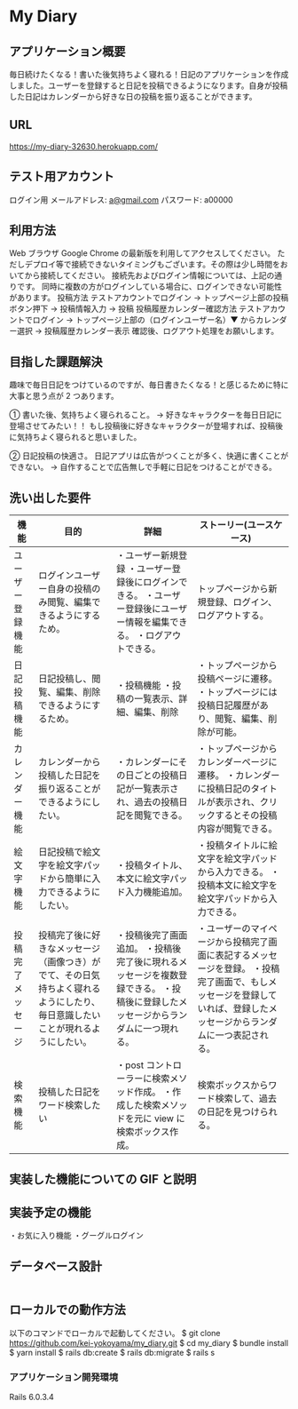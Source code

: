 # My Diary

## アプリケーション概要

毎日続けたくなる！書いた後気持ちよく寝れる！日記のアプリケーションを作成しました。ユーザーを登録すると日記を投稿できるようになります。自身が投稿した日記はカレンダーから好きな日の投稿を振り返ることができます。

## URL

https://my-diary-32630.herokuapp.com/

## テスト用アカウント

ログイン用
メールアドレス: a@gmail.com
パスワード: a00000

## 利用方法

Web ブラウザ Google Chrome の最新版を利用してアクセスしてください。
ただしデプロイ等で接続できないタイミングもございます。その際は少し時間をおいてから接続してください。
接続先およびログイン情報については、上記の通りです。
同時に複数の方がログインしている場合に、ログインできない可能性があります。
投稿方法
テストアカウントでログイン → トップページ上部の投稿ボタン押下 → 投稿情報入力 → 投稿
投稿履歴カレンダー確認方法
テストアカウントでログイン → トップページ上部の（ログインユーザー名）▼ からカレンダー選択 → 投稿履歴カレンダー表示
確認後、ログアウト処理をお願いします。

## 目指した課題解決

趣味で毎日日記をつけているのですが、毎日書きたくなる！と感じるために特に大事と思う点が 2 つあります。

① 書いた後、気持ちよく寝られること。
→ 好きなキャラクターを毎日日記に登場させてみたい！！
もし投稿後に好きなキャラクターが登場すれば、投稿後に気持ちよく寝られると思いました。

② 日記投稿の快適さ。
日記アプリは広告がつくことが多く、快適に書くことができない。
→ 自作することで広告無しで手軽に日記をつけることができる。

## 洗い出した要件

| 機能               | 目的                                                                                                                         | 詳細                                                                                                                             | ストーリー(ユースケース)                                                                                                                                              |
| ------------------ | ---------------------------------------------------------------------------------------------------------------------------- | -------------------------------------------------------------------------------------------------------------------------------- | --------------------------------------------------------------------------------------------------------------------------------------------------------------------- |
| ユーザー登録機能   | ログインユーザー自身の投稿のみ閲覧、編集できるようにするため。                                                               | ・ユーザー新規登録 ・ユーザー登録後にログインできる。 ・ユーザー登録後にユーザー情報を編集できる。 ・ログアウトできる。          | トップページから新規登録、ログイン、ログアウトする。                                                                                                                  |
| 日記投稿機能       | 日記投稿し、閲覧、編集、削除できるようにするため。                                                                           | ・投稿機能 ・投稿の一覧表示、詳細、編集、削除                                                                                    | ・トップページから投稿ページに遷移。 ・トップページには投稿日記履歴があり、閲覧、編集、削除が可能。                                                                   |
| カレンダー機能     | カレンダーから投稿した日記を振り返ることができるようにしたい。                                                               | ・カレンダーにその日ごとの投稿日記が一覧表示され、過去の投稿日記を閲覧できる。                                                   | ・トップページからカレンダーページに遷移。 ・カレンダーに投稿日記のタイトルが表示され、クリックするとその投稿内容が閲覧できる。                                       |
| 絵文字機能         | 日記投稿で絵文字を絵文字パッドから簡単に入力できるようにしたい。                                                             | ・投稿タイトル、本文に絵文字パッド入力機能追加。                                                                                 | ・投稿タイトルに絵文字を絵文字パッドから入力できる。 ・投稿本文に絵文字を絵文字パッドから入力できる。                                                                 |
| 投稿完了メッセージ | 投稿完了後に好きなメッセージ（画像つき）がでて、その日気持ちよく寝れるようにしたり、毎日意識したいことが現れるようにしたい。 | ・投稿後完了画面追加。 ・投稿後完了後に現れるメッセージを複数登録できる。 ・投稿後に登録したメッセージからランダムに一つ現れる。 | ・ユーザーのマイページから投稿完了画面に表記するメッセージを登録。 ・投稿完了画面で、もしメッセージを登録していれば、登録したメッセージからランダムに一つ表記される。 |
| 検索機能           | 投稿した日記をワード検索したい                                                                                               | ・post コントローラーに検索メソッド作成。 ・作成した検索メソッドを元に view に検索ボックス作成。                                 | 検索ボックスからワード検索して、過去の日記を見つけられる。                                                                                                            |

## 実装した機能についての GIF と説明

## 実装予定の機能

・お気に入り機能
・グーグルログイン

## データベース設計

<div class="mxgraph" style="max-width:100%;border:1px solid transparent;" data-mxgraph="{&quot;highlight&quot;:&quot;#0000ff&quot;,&quot;nav&quot;:true,&quot;resize&quot;:true,&quot;toolbar&quot;:&quot;zoom layers lightbox&quot;,&quot;edit&quot;:&quot;_blank&quot;,&quot;xml&quot;:&quot;&lt;mxfile host=\&quot;e5cb6b36-9399-4d54-80ab-a733a5d42c9f\&quot; modified=\&quot;2021-01-20T03:18:46.570Z\&quot; agent=\&quot;5.0 (Macintosh; Intel Mac OS X 10_15_7) AppleWebKit/537.36 (KHTML, like Gecko) Code/1.52.1 Chrome/83.0.4103.122 Electron/9.3.5 Safari/537.36\&quot; etag=\&quot;fX1bK6O_szmWz_jM1q0u\&quot; version=\&quot;13.10.0\&quot; type=\&quot;embed\&quot;&gt;&lt;diagram id=\&quot;Qd-zs6veOznJuuQSJmig\&quot; name=\&quot;Page-1\&quot;&gt;&lt;mxGraphModel dx=\&quot;434\&quot; dy=\&quot;680\&quot; grid=\&quot;1\&quot; gridSize=\&quot;10\&quot; guides=\&quot;0\&quot; tooltips=\&quot;1\&quot; connect=\&quot;1\&quot; arrows=\&quot;1\&quot; fold=\&quot;1\&quot; page=\&quot;1\&quot; pageScale=\&quot;1\&quot; pageWidth=\&quot;827\&quot; pageHeight=\&quot;1169\&quot; math=\&quot;0\&quot; shadow=\&quot;0\&quot;&gt;&lt;root&gt;&lt;mxCell id=\&quot;0\&quot;/&gt;&lt;mxCell id=\&quot;1\&quot; parent=\&quot;0\&quot;/&gt;&lt;mxCell id=\&quot;14\&quot; value=\&quot;users\&quot; style=\&quot;shape=table;startSize=30;container=1;collapsible=1;childLayout=tableLayout;fixedRows=1;rowLines=0;fontStyle=1;align=center;resizeLast=1;\&quot; parent=\&quot;1\&quot; vertex=\&quot;1\&quot;&gt;&lt;mxGeometry x=\&quot;20\&quot; y=\&quot;40\&quot; width=\&quot;180\&quot; height=\&quot;130\&quot; as=\&quot;geometry\&quot;/&gt;&lt;/mxCell&gt;&lt;mxCell id=\&quot;18\&quot; value=\&quot;\&quot; style=\&quot;shape=partialRectangle;collapsible=0;dropTarget=0;pointerEvents=0;fillColor=none;top=0;left=0;bottom=0;right=0;points=[[0,0.5],[1,0.5]];portConstraint=eastwest;\&quot; parent=\&quot;14\&quot; vertex=\&quot;1\&quot;&gt;&lt;mxGeometry y=\&quot;30\&quot; width=\&quot;180\&quot; height=\&quot;30\&quot; as=\&quot;geometry\&quot;/&gt;&lt;/mxCell&gt;&lt;mxCell id=\&quot;19\&quot; value=\&quot;email\&quot; style=\&quot;shape=partialRectangle;connectable=0;fillColor=none;top=0;left=0;bottom=0;right=0;editable=1;overflow=hidden;\&quot; parent=\&quot;18\&quot; vertex=\&quot;1\&quot;&gt;&lt;mxGeometry width=\&quot;70\&quot; height=\&quot;30\&quot; as=\&quot;geometry\&quot;/&gt;&lt;/mxCell&gt;&lt;mxCell id=\&quot;20\&quot; value=\&quot;string\&quot; style=\&quot;shape=partialRectangle;connectable=0;fillColor=none;top=0;left=0;bottom=0;right=0;align=left;spacingLeft=6;overflow=hidden;\&quot; parent=\&quot;18\&quot; vertex=\&quot;1\&quot;&gt;&lt;mxGeometry x=\&quot;70\&quot; width=\&quot;110\&quot; height=\&quot;30\&quot; as=\&quot;geometry\&quot;/&gt;&lt;/mxCell&gt;&lt;mxCell id=\&quot;21\&quot; value=\&quot;\&quot; style=\&quot;shape=partialRectangle;collapsible=0;dropTarget=0;pointerEvents=0;fillColor=none;top=0;left=0;bottom=0;right=0;points=[[0,0.5],[1,0.5]];portConstraint=eastwest;\&quot; parent=\&quot;14\&quot; vertex=\&quot;1\&quot;&gt;&lt;mxGeometry y=\&quot;60\&quot; width=\&quot;180\&quot; height=\&quot;30\&quot; as=\&quot;geometry\&quot;/&gt;&lt;/mxCell&gt;&lt;mxCell id=\&quot;22\&quot; value=\&quot;password\&quot; style=\&quot;shape=partialRectangle;connectable=0;fillColor=none;top=0;left=0;bottom=0;right=0;editable=1;overflow=hidden;\&quot; parent=\&quot;21\&quot; vertex=\&quot;1\&quot;&gt;&lt;mxGeometry width=\&quot;70\&quot; height=\&quot;30\&quot; as=\&quot;geometry\&quot;/&gt;&lt;/mxCell&gt;&lt;mxCell id=\&quot;23\&quot; value=\&quot;string\&quot; style=\&quot;shape=partialRectangle;connectable=0;fillColor=none;top=0;left=0;bottom=0;right=0;align=left;spacingLeft=6;overflow=hidden;\&quot; parent=\&quot;21\&quot; vertex=\&quot;1\&quot;&gt;&lt;mxGeometry x=\&quot;70\&quot; width=\&quot;110\&quot; height=\&quot;30\&quot; as=\&quot;geometry\&quot;/&gt;&lt;/mxCell&gt;&lt;mxCell id=\&quot;24\&quot; value=\&quot;\&quot; style=\&quot;shape=partialRectangle;collapsible=0;dropTarget=0;pointerEvents=0;fillColor=none;top=0;left=0;bottom=0;right=0;points=[[0,0.5],[1,0.5]];portConstraint=eastwest;\&quot; parent=\&quot;14\&quot; vertex=\&quot;1\&quot;&gt;&lt;mxGeometry y=\&quot;90\&quot; width=\&quot;180\&quot; height=\&quot;30\&quot; as=\&quot;geometry\&quot;/&gt;&lt;/mxCell&gt;&lt;mxCell id=\&quot;25\&quot; value=\&quot;nickname\&quot; style=\&quot;shape=partialRectangle;connectable=0;fillColor=none;top=0;left=0;bottom=0;right=0;editable=1;overflow=hidden;\&quot; parent=\&quot;24\&quot; vertex=\&quot;1\&quot;&gt;&lt;mxGeometry width=\&quot;70\&quot; height=\&quot;30\&quot; as=\&quot;geometry\&quot;/&gt;&lt;/mxCell&gt;&lt;mxCell id=\&quot;26\&quot; value=\&quot;string\&quot; style=\&quot;shape=partialRectangle;connectable=0;fillColor=none;top=0;left=0;bottom=0;right=0;align=left;spacingLeft=6;overflow=hidden;\&quot; parent=\&quot;24\&quot; vertex=\&quot;1\&quot;&gt;&lt;mxGeometry x=\&quot;70\&quot; width=\&quot;110\&quot; height=\&quot;30\&quot; as=\&quot;geometry\&quot;/&gt;&lt;/mxCell&gt;&lt;mxCell id=\&quot;27\&quot; value=\&quot;post\&quot; style=\&quot;shape=table;startSize=30;container=1;collapsible=1;childLayout=tableLayout;fixedRows=1;rowLines=0;fontStyle=1;align=center;resizeLast=1;\&quot; parent=\&quot;1\&quot; vertex=\&quot;1\&quot;&gt;&lt;mxGeometry x=\&quot;310\&quot; y=\&quot;40\&quot; width=\&quot;210\&quot; height=\&quot;130\&quot; as=\&quot;geometry\&quot;/&gt;&lt;/mxCell&gt;&lt;mxCell id=\&quot;28\&quot; value=\&quot;\&quot; style=\&quot;shape=partialRectangle;collapsible=0;dropTarget=0;pointerEvents=0;fillColor=none;top=0;left=0;bottom=0;right=0;points=[[0,0.5],[1,0.5]];portConstraint=eastwest;\&quot; parent=\&quot;27\&quot; vertex=\&quot;1\&quot;&gt;&lt;mxGeometry y=\&quot;30\&quot; width=\&quot;210\&quot; height=\&quot;30\&quot; as=\&quot;geometry\&quot;/&gt;&lt;/mxCell&gt;&lt;mxCell id=\&quot;29\&quot; value=\&quot;title\&quot; style=\&quot;shape=partialRectangle;connectable=0;fillColor=none;top=0;left=0;bottom=0;right=0;editable=1;overflow=hidden;\&quot; parent=\&quot;28\&quot; vertex=\&quot;1\&quot;&gt;&lt;mxGeometry width=\&quot;70\&quot; height=\&quot;30\&quot; as=\&quot;geometry\&quot;/&gt;&lt;/mxCell&gt;&lt;mxCell id=\&quot;30\&quot; value=\&quot;string\&quot; style=\&quot;shape=partialRectangle;connectable=0;fillColor=none;top=0;left=0;bottom=0;right=0;align=left;spacingLeft=6;overflow=hidden;\&quot; parent=\&quot;28\&quot; vertex=\&quot;1\&quot;&gt;&lt;mxGeometry x=\&quot;70\&quot; width=\&quot;140\&quot; height=\&quot;30\&quot; as=\&quot;geometry\&quot;/&gt;&lt;/mxCell&gt;&lt;mxCell id=\&quot;31\&quot; value=\&quot;\&quot; style=\&quot;shape=partialRectangle;collapsible=0;dropTarget=0;pointerEvents=0;fillColor=none;top=0;left=0;bottom=0;right=0;points=[[0,0.5],[1,0.5]];portConstraint=eastwest;\&quot; parent=\&quot;27\&quot; vertex=\&quot;1\&quot;&gt;&lt;mxGeometry y=\&quot;60\&quot; width=\&quot;210\&quot; height=\&quot;30\&quot; as=\&quot;geometry\&quot;/&gt;&lt;/mxCell&gt;&lt;mxCell id=\&quot;32\&quot; value=\&quot;text\&quot; style=\&quot;shape=partialRectangle;connectable=0;fillColor=none;top=0;left=0;bottom=0;right=0;editable=1;overflow=hidden;\&quot; parent=\&quot;31\&quot; vertex=\&quot;1\&quot;&gt;&lt;mxGeometry width=\&quot;70\&quot; height=\&quot;30\&quot; as=\&quot;geometry\&quot;/&gt;&lt;/mxCell&gt;&lt;mxCell id=\&quot;33\&quot; value=\&quot;text\&quot; style=\&quot;shape=partialRectangle;connectable=0;fillColor=none;top=0;left=0;bottom=0;right=0;align=left;spacingLeft=6;overflow=hidden;\&quot; parent=\&quot;31\&quot; vertex=\&quot;1\&quot;&gt;&lt;mxGeometry x=\&quot;70\&quot; width=\&quot;140\&quot; height=\&quot;30\&quot; as=\&quot;geometry\&quot;/&gt;&lt;/mxCell&gt;&lt;mxCell id=\&quot;34\&quot; value=\&quot;\&quot; style=\&quot;shape=partialRectangle;collapsible=0;dropTarget=0;pointerEvents=0;fillColor=none;top=0;left=0;bottom=0;right=0;points=[[0,0.5],[1,0.5]];portConstraint=eastwest;\&quot; parent=\&quot;27\&quot; vertex=\&quot;1\&quot;&gt;&lt;mxGeometry y=\&quot;90\&quot; width=\&quot;210\&quot; height=\&quot;30\&quot; as=\&quot;geometry\&quot;/&gt;&lt;/mxCell&gt;&lt;mxCell id=\&quot;35\&quot; value=\&quot;images\&quot; style=\&quot;shape=partialRectangle;connectable=0;fillColor=none;top=0;left=0;bottom=0;right=0;editable=1;overflow=hidden;\&quot; parent=\&quot;34\&quot; vertex=\&quot;1\&quot;&gt;&lt;mxGeometry width=\&quot;70\&quot; height=\&quot;30\&quot; as=\&quot;geometry\&quot;/&gt;&lt;/mxCell&gt;&lt;mxCell id=\&quot;36\&quot; value=\&quot;images(active strage)\&quot; style=\&quot;shape=partialRectangle;connectable=0;fillColor=none;top=0;left=0;bottom=0;right=0;align=left;spacingLeft=6;overflow=hidden;\&quot; parent=\&quot;34\&quot; vertex=\&quot;1\&quot;&gt;&lt;mxGeometry x=\&quot;70\&quot; width=\&quot;140\&quot; height=\&quot;30\&quot; as=\&quot;geometry\&quot;/&gt;&lt;/mxCell&gt;&lt;mxCell id=\&quot;37\&quot; value=\&quot;\&quot; style=\&quot;edgeStyle=entityRelationEdgeStyle;fontSize=12;html=1;endArrow=ERoneToMany;\&quot; parent=\&quot;1\&quot; edge=\&quot;1\&quot;&gt;&lt;mxGeometry width=\&quot;100\&quot; height=\&quot;100\&quot; relative=\&quot;1\&quot; as=\&quot;geometry\&quot;&gt;&lt;mxPoint x=\&quot;202\&quot; y=\&quot;124\&quot; as=\&quot;sourcePoint\&quot;/&gt;&lt;mxPoint x=\&quot;309\&quot; y=\&quot;124\&quot; as=\&quot;targetPoint\&quot;/&gt;&lt;/mxGeometry&gt;&lt;/mxCell&gt;&lt;mxCell id=\&quot;48\&quot; value=\&quot;message\&quot; style=\&quot;shape=table;startSize=30;container=1;collapsible=1;childLayout=tableLayout;fixedRows=1;rowLines=0;fontStyle=1;align=center;resizeLast=1;\&quot; parent=\&quot;1\&quot; vertex=\&quot;1\&quot;&gt;&lt;mxGeometry x=\&quot;310\&quot; y=\&quot;200\&quot; width=\&quot;200\&quot; height=\&quot;130\&quot; as=\&quot;geometry\&quot;/&gt;&lt;/mxCell&gt;&lt;mxCell id=\&quot;49\&quot; value=\&quot;\&quot; style=\&quot;shape=partialRectangle;collapsible=0;dropTarget=0;pointerEvents=0;fillColor=none;top=0;left=0;bottom=0;right=0;points=[[0,0.5],[1,0.5]];portConstraint=eastwest;\&quot; parent=\&quot;48\&quot; vertex=\&quot;1\&quot;&gt;&lt;mxGeometry y=\&quot;30\&quot; width=\&quot;200\&quot; height=\&quot;30\&quot; as=\&quot;geometry\&quot;/&gt;&lt;/mxCell&gt;&lt;mxCell id=\&quot;50\&quot; value=\&quot;text\&quot; style=\&quot;shape=partialRectangle;connectable=0;fillColor=none;top=0;left=0;bottom=0;right=0;editable=1;overflow=hidden;\&quot; parent=\&quot;49\&quot; vertex=\&quot;1\&quot;&gt;&lt;mxGeometry width=\&quot;70\&quot; height=\&quot;30\&quot; as=\&quot;geometry\&quot;/&gt;&lt;/mxCell&gt;&lt;mxCell id=\&quot;51\&quot; value=\&quot;string\&quot; style=\&quot;shape=partialRectangle;connectable=0;fillColor=none;top=0;left=0;bottom=0;right=0;align=left;spacingLeft=6;overflow=hidden;\&quot; parent=\&quot;49\&quot; vertex=\&quot;1\&quot;&gt;&lt;mxGeometry x=\&quot;70\&quot; width=\&quot;130\&quot; height=\&quot;30\&quot; as=\&quot;geometry\&quot;/&gt;&lt;/mxCell&gt;&lt;mxCell id=\&quot;52\&quot; value=\&quot;\&quot; style=\&quot;shape=partialRectangle;collapsible=0;dropTarget=0;pointerEvents=0;fillColor=none;top=0;left=0;bottom=0;right=0;points=[[0,0.5],[1,0.5]];portConstraint=eastwest;\&quot; parent=\&quot;48\&quot; vertex=\&quot;1\&quot;&gt;&lt;mxGeometry y=\&quot;60\&quot; width=\&quot;200\&quot; height=\&quot;30\&quot; as=\&quot;geometry\&quot;/&gt;&lt;/mxCell&gt;&lt;mxCell id=\&quot;53\&quot; value=\&quot;image\&quot; style=\&quot;shape=partialRectangle;connectable=0;fillColor=none;top=0;left=0;bottom=0;right=0;editable=1;overflow=hidden;\&quot; parent=\&quot;52\&quot; vertex=\&quot;1\&quot;&gt;&lt;mxGeometry width=\&quot;70\&quot; height=\&quot;30\&quot; as=\&quot;geometry\&quot;/&gt;&lt;/mxCell&gt;&lt;mxCell id=\&quot;54\&quot; value=\&quot;image(activestrage)\&quot; style=\&quot;shape=partialRectangle;connectable=0;fillColor=none;top=0;left=0;bottom=0;right=0;align=left;spacingLeft=6;overflow=hidden;\&quot; parent=\&quot;52\&quot; vertex=\&quot;1\&quot;&gt;&lt;mxGeometry x=\&quot;70\&quot; width=\&quot;130\&quot; height=\&quot;30\&quot; as=\&quot;geometry\&quot;/&gt;&lt;/mxCell&gt;&lt;mxCell id=\&quot;55\&quot; value=\&quot;\&quot; style=\&quot;shape=partialRectangle;collapsible=0;dropTarget=0;pointerEvents=0;fillColor=none;top=0;left=0;bottom=0;right=0;points=[[0,0.5],[1,0.5]];portConstraint=eastwest;\&quot; parent=\&quot;48\&quot; vertex=\&quot;1\&quot;&gt;&lt;mxGeometry y=\&quot;90\&quot; width=\&quot;200\&quot; height=\&quot;30\&quot; as=\&quot;geometry\&quot;/&gt;&lt;/mxCell&gt;&lt;mxCell id=\&quot;56\&quot; value=\&quot;\&quot; style=\&quot;shape=partialRectangle;connectable=0;fillColor=none;top=0;left=0;bottom=0;right=0;editable=1;overflow=hidden;\&quot; parent=\&quot;55\&quot; vertex=\&quot;1\&quot;&gt;&lt;mxGeometry width=\&quot;70\&quot; height=\&quot;30\&quot; as=\&quot;geometry\&quot;/&gt;&lt;/mxCell&gt;&lt;mxCell id=\&quot;57\&quot; value=\&quot;\&quot; style=\&quot;shape=partialRectangle;connectable=0;fillColor=none;top=0;left=0;bottom=0;right=0;align=left;spacingLeft=6;overflow=hidden;\&quot; parent=\&quot;55\&quot; vertex=\&quot;1\&quot;&gt;&lt;mxGeometry x=\&quot;70\&quot; width=\&quot;130\&quot; height=\&quot;30\&quot; as=\&quot;geometry\&quot;/&gt;&lt;/mxCell&gt;&lt;mxCell id=\&quot;60\&quot; value=\&quot;\&quot; style=\&quot;edgeStyle=entityRelationEdgeStyle;fontSize=12;html=1;endArrow=ERmany;exitX=1.006;exitY=0.3;exitDx=0;exitDy=0;exitPerimeter=0;entryX=0;entryY=0.5;entryDx=0;entryDy=0;rounded=1;editable=1;bendable=1;shadow=1;anchorPointDirection=1;endFill=1;deletable=1;\&quot; parent=\&quot;1\&quot; source=\&quot;24\&quot; target=\&quot;52\&quot; edge=\&quot;1\&quot;&gt;&lt;mxGeometry width=\&quot;100\&quot; height=\&quot;100\&quot; relative=\&quot;1\&quot; as=\&quot;geometry\&quot;&gt;&lt;mxPoint x=\&quot;90\&quot; y=\&quot;170\&quot; as=\&quot;sourcePoint\&quot;/&gt;&lt;mxPoint x=\&quot;260\&quot; y=\&quot;310\&quot; as=\&quot;targetPoint\&quot;/&gt;&lt;/mxGeometry&gt;&lt;/mxCell&gt;&lt;/root&gt;&lt;/mxGraphModel&gt;&lt;/diagram&gt;&lt;/mxfile&gt;&quot;}"></div>
<script type="text/javascript" src="https://viewer.diagrams.net/js/viewer-static.min.js"></script>

## ローカルでの動作方法

以下のコマンドでローカルで起動してください。
$ git clone https://github.com/kei-yokoyama/my_diary.git
$ cd my_diary
$ bundle install
$ yarn install
$ rails db:create
$ rails db:migrate
$ rails s

### アプリケーション開発環境

Rails 6.0.3.4
